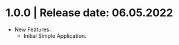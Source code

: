 1.0.0	|	Release date: **06.05.2022**
============================================
* New Features:
  - Initial Simple Application.


